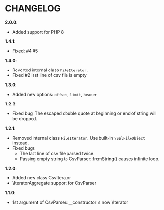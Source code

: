 CHANGELOG
=========

**2.0.0**:

* Added support for PHP 8

**1.4.1**:

* Fixed: #4 #5

**1.4.0**:

* Reverted internal class `FileIterator`.
* Fixed #2 last line of csv file is empty

**1.3.0**:

* Added new options: `offset`, `limit`, `header`

**1.2.2**:

* Fixed bug: The escaped double quote at beginning or end of string will be dropped.

**1.2.1**:

* Removed internal class `FileIterator`. Use built-in `\SplFileObject` instead.
* Fixed bugs
    * The last line of csv file parsed twice.
    * Passing empty string to CsvParser::fromString() causes infinite loop.

**1.2.0**:

* Added new class CsvIterator
* \IteratorAggregate support for CsvParser

**1.1.0**:

* 1st argument of CsvParser::__constructor is now \Iterator